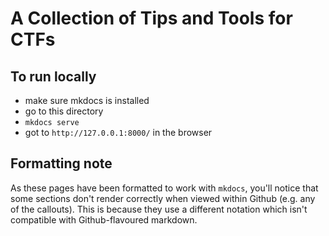 # A Collection of Tips and Tools for CTFs

## To run locally
- make sure mkdocs is installed
- go to this directory
- `mkdocs serve`
- got to `http://127.0.0.1:8000/` in the browser

## Formatting note
As these pages have been formatted to work with `mkdocs`, you'll notice that some sections don't render correctly when viewed within Github (e.g. any of the callouts). This is because they use a different notation which isn't compatible with Github-flavoured markdown.
